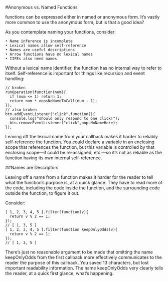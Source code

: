 #Anonymous vs. Named Functions

functions can be expressed either in named or anonymous form. It’s vastly more common to use the anonymous form, but is that a good idea?

As you contemplate naming your functions, consider:

    • Name inference is incomplete
    • Lexical names allow self-reference
    • Names are useful descriptions
    • Arrow functions have no lexical names
    • IIFEs also need names

Without a lexical name identifier, the function has no internal way to refer to itself. Self-reference is important for things like
recursion and event handling:

```
// broken
runOperation(function(num){
  if (num <= 1) return 1;
  return num * oopsNoNameToCall(num - 1);
});
// also broken
btn.addEventListener("click",function(){
  console.log("should only respond to one click!");
  btn.removeEventListener("click",oopsNoNameHere);
});
```

Leaving off the lexical name from your callback makes it
harder to reliably self-reference the function. You could declare a variable in an enclosing scope that references the
function, but this variable is controlled by that enclosing scope—it could be re-assigned, etc.—so it’s not as reliable as
the function having its own internal self-reference.

##Names are Descriptors

Leaving off a name from a function makes it harder for the reader to tell what the function’s purpose is,
at a quick glance. They have to read more of the code, including the code inside the function, and
the surrounding code outside the function, to figure it out.

Consider:

```
[ 1, 2, 3, 4, 5 ].filter(function(v){
  return v % 2 == 1;
});
// [ 1, 3, 5 ]
[ 1, 2, 3, 4, 5 ].filter(function keepOnlyOdds(v){
  return v % 2 == 1;
});
// [ 1, 3, 5 ]
```

There’s just no reasonable argument to be made that omitting the name keepOnlyOdds from the first callback
more effectively communicates to the reader the purpose of this callback. You saved 13 characters, but lost important readability
information. The name keepOnlyOdds very clearly tells the reader, at a quick first glance, what’s happening.
